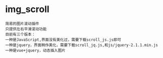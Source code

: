 # img_scroll
	简易的图片滚动插件
	只提供左右平滑滚动功能
	目前有三个版本：
	一种是JavaScript,界面没有美化过，需要下载scroll_js.js即可
	一种是jquery，界面稍作美化，需要下载scroll_jq.js,和js/jquery-2.1.1.min.js
	一种是vue+jquery，动态插入图片
